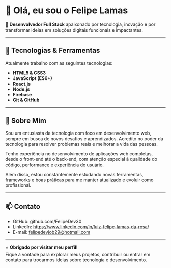 # 👋 Olá, eu sou o Felipe Lamas

🎯 **Desenvolvedor Full Stack** apaixonado por tecnologia, inovação e por transformar ideias em soluções digitais funcionais e impactantes.

---

## 🚀 Tecnologias & Ferramentas

Atualmente trabalho com as seguintes tecnologias:

- **HTML5 & CSS3**
- **JavaScript (ES6+)**
- **React.js**
- **Node.js**
- **Firebase**
- **Git & GitHub**

---

## 💼 Sobre Mim

Sou um entusiasta da tecnologia com foco em desenvolvimento web, sempre em busca de novos desafios e aprendizados. Acredito no poder da tecnologia para resolver problemas reais e melhorar a vida das pessoas.

Tenho experiência no desenvolvimento de aplicações web completas, desde o front-end até o back-end, com atenção especial à qualidade do código, performance e experiência do usuário.

Além disso, estou constantemente estudando novas ferramentas, frameworks e boas práticas para me manter atualizado e evoluir como profissional.

---

## 📫 Contato

- GitHub: github.com/FelipeDev30
- LinkedIn: https://www.linkedin.com/in/luiz-felipe-lamas-da-rosa/
- E-mail: felipedevjob29@hotmail.com

---

⭐ **Obrigado por visitar meu perfil!**  
Fique à vontade para explorar meus projetos, contribuir ou entrar em contato para trocarmos ideias sobre tecnologia e desenvolvimento.
